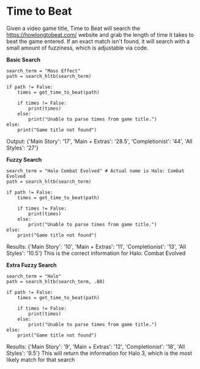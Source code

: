 # Time to Beat

Given a video game title, Time to Beat will search the https://howlongtobeat.com/ website and grab the length of time it takes to beat the game entered. If an exact match isn't found, it will search with a small amount of fuzziness, which is adjustable via code.

**Basic Search**

```
search_term = "Mass Effect"  
path = search_hltb(search_term)

if path != False:
    times = get_time_to_beat(path)

    if times != False:
        print(times)
    else:
        print("Unable to parse times from game title.")
else:
    print("Game title not found")
```

Output: {'Main Story': '17', 'Main + Extras': '28.5', 'Completionist': '44', 'All Styles': '27'}

**Fuzzy Search**

```
search_term = "Halo Combat Evolved" # Actual name is Halo: Combat Evolved
path = search_hltb(search_term)

if path != False:
    times = get_time_to_beat(path)

    if times != False:
        print(times)
    else:
        print("Unable to parse times from game title.")
else:
    print("Game title not found")
```

Results: {'Main Story': '10', 'Main + Extras': '11', 'Completionist': '13', 'All Styles': '10.5'}
This is the correct information for Halo: Combat Evolved

**Extra Fuzzy Search**

```
search_term = "Halo"
path = search_hltb(search_term, .80)

if path != False:
    times = get_time_to_beat(path)

    if times != False:
        print(times)
    else:
        print("Unable to parse times from game title.")
else:
    print("Game title not found")
```
Results: {'Main Story': '9', 'Main + Extras': '12', 'Completionist': '18', 'All Styles': '9.5'}
This will return the information for Halo 3, which is the most likely match for that search
